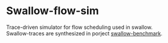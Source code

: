 # Swallow-flow-sim
Trace-driven simulator for flow scheduling used in swallow.  
Swallow-traces are synthesized in porject [swallow-benchmark](https://github.com/kimihe/Swallow/tree/master/swallow-benchmark).
